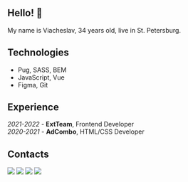 ## Hello! 👋

My name is Viacheslav, 34 years old, live in St. Petersburg.

## Technologies
* Pug, SASS, BEM
* JavaScript, Vue
* Figma, Git

## Experience
*2021-2022* - **ExtTeam**, Frontend Developer  
*2020-2021* - **AdCombo**, HTML/CSS Developer

## Contacts
[![](https://img.shields.io/badge/mail-brightsdayss@gmail.com-blue)](mailto:brightsdayss@gmail.com) [![](https://img.shields.io/badge/telegram-brightsdays-blue)](https://t.me/brightsdays) [![](https://img.shields.io/badge/instagram-brightsdays-blue)](https://www.instagram.com/brightsdays) [![](https://img.shields.io/badge/linkedin-viacheslav_ivanov-informational)](https://www.linkedin.com/in/brightsdays)
